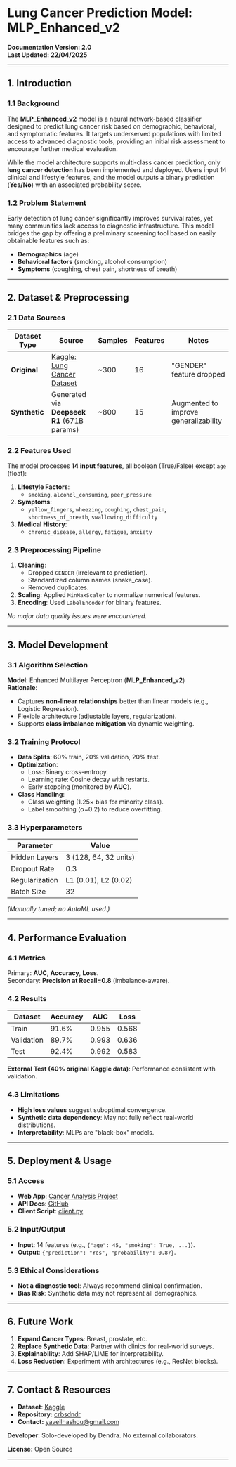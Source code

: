 # **Lung Cancer Prediction Model: MLP_Enhanced_v2**  
**Documentation Version: 2.0**  
**Last Updated: 22/04/2025**  

---

## **1. Introduction**  

### **1.1 Background**  
The **MLP_Enhanced_v2** model is a neural network-based classifier designed to predict lung cancer risk based on demographic, behavioral, and symptomatic features. It targets underserved populations with limited access to advanced diagnostic tools, providing an initial risk assessment to encourage further medical evaluation.  

While the model architecture supports multi-class cancer prediction, only **lung cancer detection** has been implemented and deployed. Users input 14 clinical and lifestyle features, and the model outputs a binary prediction (**Yes/No**) with an associated probability score.  

### **1.2 Problem Statement**  
Early detection of lung cancer significantly improves survival rates, yet many communities lack access to diagnostic infrastructure. This model bridges the gap by offering a preliminary screening tool based on easily obtainable features such as:  
- **Demographics** (age)  
- **Behavioral factors** (smoking, alcohol consumption)  
- **Symptoms** (coughing, chest pain, shortness of breath)  

---

## **2. Dataset & Preprocessing**  

### **2.1 Data Sources**  
| Dataset Type | Source | Samples | Features | Notes |  
|-------------|--------|---------|----------|-------|  
| **Original** | [Kaggle: Lung Cancer Dataset](https://www.kaggle.com/datasets/mysarahmadbhat/lung-cancer) | ~300 | 16 | "GENDER" feature dropped |  
| **Synthetic** | Generated via **Deepseek R1** (671B params) | ~800 | 15 | Augmented to improve generalizability |  

### **2.2 Features Used**  
The model processes **14 input features**, all boolean (True/False) except `age` (float):  

1. **Lifestyle Factors**:  
   - `smoking`, `alcohol_consuming`, `peer_pressure`  
2. **Symptoms**:  
   - `yellow_fingers`, `wheezing`, `coughing`, `chest_pain`, `shortness_of_breath`, `swallowing_difficulty`  
3. **Medical History**:  
   - `chronic_disease`, `allergy`, `fatigue`, `anxiety`  

### **2.3 Preprocessing Pipeline**  
1. **Cleaning**:  
   - Dropped `GENDER` (irrelevant to prediction).  
   - Standardized column names (snake_case).  
   - Removed duplicates.  
2. **Scaling**: Applied `MinMaxScaler` to normalize numerical features.  
3. **Encoding**: Used `LabelEncoder` for binary features.  

*No major data quality issues were encountered.*  

---

## **3. Model Development**  

### **3.1 Algorithm Selection**  
**Model**: Enhanced Multilayer Perceptron (**MLP_Enhanced_v2**)  
**Rationale**:  
- Captures **non-linear relationships** better than linear models (e.g., Logistic Regression).  
- Flexible architecture (adjustable layers, regularization).  
- Supports **class imbalance mitigation** via dynamic weighting.  

### **3.2 Training Protocol**  
- **Data Splits**: 60% train, 20% validation, 20% test.  
- **Optimization**:  
  - Loss: Binary cross-entropy.  
  - Learning rate: Cosine decay with restarts.  
  - Early stopping (monitored by **AUC**).  
- **Class Handling**:  
  - Class weighting (1.25× bias for minority class).  
  - Label smoothing (α=0.2) to reduce overfitting.  

### **3.3 Hyperparameters**  
| Parameter | Value |  
|-----------|-------|  
| Hidden Layers | 3 (128, 64, 32 units) |  
| Dropout Rate | 0.3 |  
| Regularization | L1 (0.01), L2 (0.02) |  
| Batch Size | 32 |  

*(Manually tuned; no AutoML used.)*  

---

## **4. Performance Evaluation**  

### **4.1 Metrics**  
Primary: **AUC**, **Accuracy**, **Loss**.  
Secondary: **Precision at Recall=0.8** (imbalance-aware).  

### **4.2 Results**  
| Dataset | Accuracy | AUC | Loss |  
|---------|----------|-----|------|  
| Train | 91.6% | 0.955 | 0.568 |  
| Validation | 89.7% | 0.993 | 0.636 |  
| Test | 92.4% | 0.992 | 0.583 |  

**External Test (40% original Kaggle data)**: Performance consistent with validation.  

### **4.3 Limitations**  
- **High loss values** suggest suboptimal convergence.  
- **Synthetic data dependency**: May not fully reflect real-world distributions.  
- **Interpretability**: MLPs are "black-box" models.  

---

## **5. Deployment & Usage**  

### **5.1 Access**  
- **Web App**: [Cancer Analysis Project](https://projek-analisis-kanker.vercel.app/)  
- **API Docs**: [GitHub](https://github.com/crbsdndr/cancer_detection/blob/main/documentations/api.md)  
- **Client Script**: [client.py](https://github.com/crbsdndr/cancer_detection/blob/main/routes/client.py)  

### **5.2 Input/Output**  
- **Input**: 14 features (e.g., `{"age": 45, "smoking": True, ...}`).  
- **Output**: `{"prediction": "Yes", "probability": 0.87}`.  

### **5.3 Ethical Considerations**  
- **Not a diagnostic tool**: Always recommend clinical confirmation.  
- **Bias Risk**: Synthetic data may not represent all demographics.  

---

## **6. Future Work**  
1. **Expand Cancer Types**: Breast, prostate, etc.  
2. **Replace Synthetic Data**: Partner with clinics for real-world surveys.  
3. **Explainability**: Add SHAP/LIME for interpretability.  
4. **Loss Reduction**: Experiment with architectures (e.g., ResNet blocks).  

---

## **7. Contact & Resources**  
- **Dataset**: [Kaggle](https://www.kaggle.com/datasets/mysarahmadbhat/lung-cancer)  
- **Repository:** [crbsdndr](https://github.com/crbsdndr/cancer_detection)  
- **Contact:** [yaveilhashou@gmail.com](mailto:yaveilhashou@gmail.com)  

**Developer**: Solo-developed by Dendra. No external collaborators.

**License:** Open Source  

---
